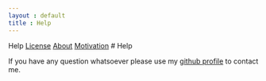 ```yaml
---
layout : default
title : Help
---
```

<tour class="c-help">
Help
<a href="license.html">License</a>
<a href="about.html">About</a>
<a href="motivation.html">Motivation</a>
</tour>
# Help

If you have any question whatsoever please use my [github profile](https://github.com/jbee) to contact me.
